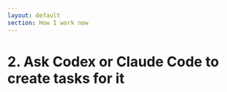 ```yaml
---
layout: default
section: How I work now
---
```


# 2. Ask Codex or Claude Code to create tasks for it
